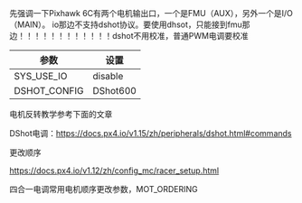 先强调一下Pixhawk 6C有两个电机输出口，一个是FMU（AUX），另外一个是I/O（MAIN）。
io那边不支持dshot协议。要使用dhsot，只能接到fmu那边！！！！！！！！！！！！dshot不用校准，普通PWM电调要校准


参数|设置
|-|-|
SYS_USE_IO|disable
DSHOT_CONFIG|DShot600

电机反转教学参考下面的文章

DShot电调：https://docs.px4.io/v1.15/zh/peripherals/dshot.html#commands

更改顺序

https://docs.px4.io/v1.12/zh/config_mc/racer_setup.html

四合一电调常用电机顺序更改参数，MOT_ORDERING




